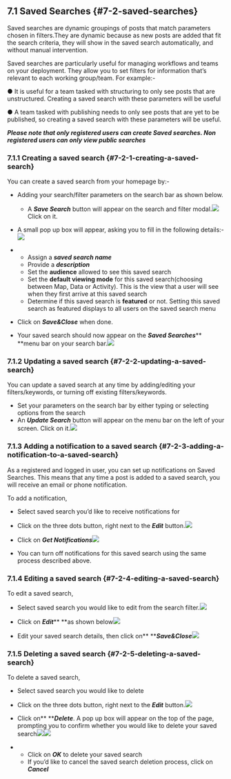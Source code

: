 ## 7.1 Saved Searches {#7-2-saved-searches}

Saved searches are dynamic groupings of posts that match parameters chosen in filters.They are dynamic because as new posts are added that fit the search criteria, they will show in the saved search automatically, and without manual intervention.

Saved searches are particularly useful for managing workflows and teams on your deployment. They allow you to set filters for information that’s relevant to each working group/team. For example:-

● It is useful for a team tasked with structuring to only see posts that are unstructured. Creating a saved search with these parameters will be useful

● A team tasked with publishing needs to only see posts that are yet to be published, so creating a saved search with these parameters will be useful.

_**Please note that only registered users can create Saved searches. Non registered users can only view public searches**_

### 7.1.1 Creating a saved search {#7-2-1-creating-a-saved-search}

You can create a saved search from your homepage by:-

* Adding your search/filter parameters on the search bar as shown below.
  * A _**Save Search**_ button will appear on the search and filter modal.![](/assets/Create_saved_search_1.png)Click on it. 

* A small pop up box will appear, asking you to fill in the following details:-![](/assets/Create_saved_search_2.png)

* * Assign a _**saved search name**_
  * Provide a _**description**_
  * Set the **audience** allowed to see this saved search
  * Set the **default viewing mode** for this saved search\(choosing between Map, Data or Activity\). This is the view that a user will see when they first arrive at this saved search
  * Determine if this saved search is **featured** or not. Setting this saved search as featured displays to all users on the saved search menu
* Click on _**Save&Close**_ when done.
* Your saved search should now appear on the _**Saved Searches**_** **menu bar on your search bar.![](/assets/Select_a_saved_search_filter.png)

### 7.1.2 Updating a saved search {#7-2-2-updating-a-saved-search}

You can update a saved search at any time by adding/editing your filters/keywords, or turning off existing filters/keywords.

* Set your parameters on the search bar by either typing or selecting options from the search
* An _**Update Search**_ button will appear on the menu bar on the left of your screen. Click on it.![](/assets/update_your_saved_search.png)

### 7.1.3 Adding a notification to a saved search {#7-2-3-adding-a-notification-to-a-saved-search}

As a registered and logged in user, you can set up notifications on Saved Searches. This means that any time a post is added to a saved search, you will receive an email or phone notification.

To add a notification,

* Select saved search you’d like to receive notifications for
* Click on the three dots button, right next to the _**Edit**_ button.![](/assets/three_dots_saved_search.png)

* Click on _**Get Notifications**_![](/assets/Get_notification_saved_search.png)

* You can turn off notifications for this saved search using the same process described above.

### 7.1.4 Editing a saved search {#7-2-4-editing-a-saved-search}

To edit a saved search,

* Select saved search you would like to edit from the search filter.![](/assets/Select_a_saved_search_filter.png)
* Click on _**Edit**_** **as shown below![](/assets/edit_saved_search_filter.png)

* Edit your saved search details, then click on** **_**Save&Close**_![](/assets/Edit_saved_search.png)

### 7.1.5 Deleting a saved search {#7-2-5-deleting-a-saved-search}

To delete a saved search,

* Select saved search you would like to delete
* Click on the three dots button, right next to the _**Edit**_ button.![](/assets/three_dots_saved_search.png)

* Click on** **_**Delete**_. A  pop up box will appear on the top of the page, prompting you to confirm whether you would like to delete your saved search![](/assets/delete_saved_search.png)![](https://lh4.googleusercontent.com/KaWaMxL7-isOa1jr9ySOZdW-3QrZOn2la-iaQtQqLKFk0dJ4S71SkJaU1cAWjGrWnuRBfRDa4KjaLLQ_hTnETiPWGx6QkKdTsQ_wMA1yKz-p-9WA8321spyLjjWDejoQ2g31EEaI)

* * Click on _**OK**_ to delete your saved search
  * If you’d like to cancel the saved search deletion process, click on _**Cancel**_



